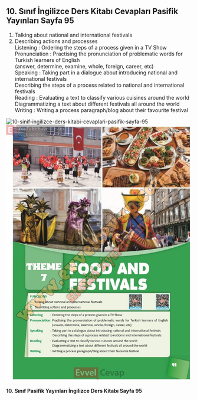 ## 10. Sınıf İngilizce Ders Kitabı Cevapları Pasifik Yayınları Sayfa 95

1. Talking about national and international festivals  
 2. Describing actions and processes  
 Listening : Ordering the steps of a process given in a TV Show  
 Pronunciation : Practising the pronunciation of problematic words for Turkish learners of English  
 (answer, determine, examine, whole, foreign, career, etc)  
 Speaking : Taking part in a dialogue about introducing national and international festivals  
 Describing the steps of a process related to national and international festivals  
 Reading : Evaluating a text to classify various cuisines around the world  
 Diagrammatizing a text about different festivals all around the world  
 Writing : Writing a process paragraph/blog about their favourite festival

![10-sinif-ingilizce-ders-kitabi-cevaplari-pasifik-sayfa-95]()![10-sinif-ingilizce-ders-kitabi-cevaplari-pasifik-sayfa-95](./image1.webp)

**10. Sınıf Pasifik Yayınları İngilizce Ders Kitabı Sayfa 95**